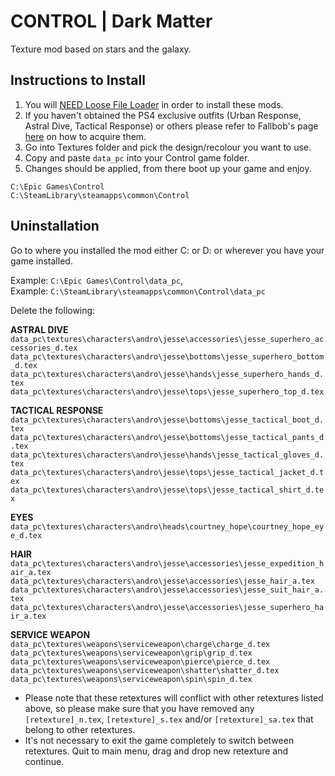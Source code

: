 # CONTROL | Dark Matter
Texture mod based on stars and the galaxy.

Instructions to Install
------
1) You will <a href="https://www.nexusmods.com/control/mods/11">NEED Loose File Loader</a> in order to install these mods.
2) If you haven't obtained the PS4 exclusive outfits (Urban Response, Astral Dive, Tactical Response) or others please refer to Fallbob's page <a href="https://www.nexusmods.com/control/mods/33">here</a> on how to acquire them.
3) Go into Textures folder and pick the design/recolour you want to use.
4) Copy and paste `data_pc` into your Control game folder.
5) Changes should be applied, from there boot up your game and enjoy.

`C:\Epic Games\Control`
<br>`C:\SteamLibrary\steamapps\common\Control`

Uninstallation
------
Go to where you installed the mod either C: or D: or wherever you have your game installed.

Example: `C:\Epic Games\Control\data_pc`,
<br>Example: `C:\SteamLibrary\steamapps\common\Control\data_pc`

Delete the following:

**ASTRAL DIVE**
<br>`data_pc\textures\characters\andro\jesse\accessories\jesse_superhero_accessories_d.tex`
<br>`data_pc\textures\characters\andro\jesse\bottoms\jesse_superhero_bottom_d.tex`
<br>`data_pc\textures\characters\andro\jesse\hands\jesse_superhero_hands_d.tex`
<br>`data_pc\textures\characters\andro\jesse\tops\jesse_superhero_top_d.tex`

**TACTICAL RESPONSE**
<br>`data_pc\textures\characters\andro\jesse\bottoms\jesse_tactical_boot_d.tex`
<br>`data_pc\textures\characters\andro\jesse\bottoms\jesse_tactical_pants_d.tex`
<br>`data_pc\textures\characters\andro\jesse\hands\jesse_tactical_gloves_d.tex`
<br>`data_pc\textures\characters\andro\jesse\tops\jesse_tactical_jacket_d.tex`
<br>`data_pc\textures\characters\andro\jesse\tops\jesse_tactical_shirt_d.tex`

**EYES**
<br>`data_pc\textures\characters\andro\heads\courtney_hope\courtney_hope_eye_d.tex`

**HAIR**
<br>`data_pc\textures\characters\andro\jesse\accessories\jesse_expedition_hair_a.tex`
<br>`data_pc\textures\characters\andro\jesse\accessories\jesse_hair_a.tex`
<br>`data_pc\textures\characters\andro\jesse\accessories\jesse_suit_hair_a.tex`
<br>`data_pc\textures\characters\andro\jesse\accessories\jesse_superhero_hair_a.tex`

**SERVICE WEAPON**
<br>`data_pc\textures\weapons\serviceweapon\charge\charge_d.tex`
<br>`data_pc\textures\weapons\serviceweapon\grip\grip_d.tex`
<br>`data_pc\textures\weapons\serviceweapon\pierce\pierce_d.tex`
<br>`data_pc\textures\weapons\serviceweapon\shatter\shatter_d.tex`
<br>`data_pc\textures\weapons\serviceweapon\spin\spin_d.tex`

- Please note that these retextures will conflict with other retextures listed above, so please make sure that you have removed any `[retexture]_n.tex`, `[retexture]_s.tex` and/or `[retexture]_sa.tex` that belong to other retextures.
- It's not necessary to exit the game completely to switch between retextures. Quit to main menu, drag and drop new retexture and continue.
